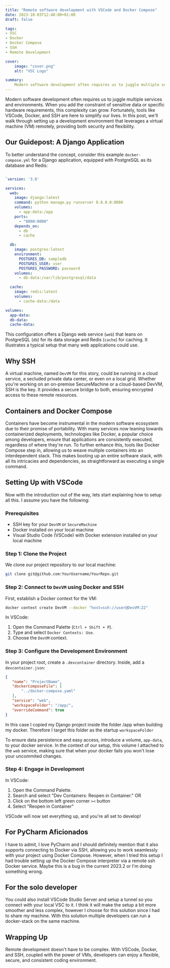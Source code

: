 ```yaml
---
title: "Remote software development with VSCode and Docker Compose"
date: 2023-10-03T12:48:00+01:00
draft: false

tags:
- VSC
- Docker
- Docker Compose
- SSH
- Remote Development

cover:
    image: "cover.png"
    alt: "VSC Logo"

summary:
    Modern software development often requires us to juggle multiple services and environments. When you add the constraint of sensitive data or specific hardware requirements, this complexity can grow. Fortunately, tools like VSCode, Docker, and SSH are here to simplify our lives. In this post, we'll walk through setting up a development environment that leverages a virtual machine (VM) remotely, providing both security and flexibility.
---
```


Modern software development often requires us to juggle multiple services and environments. When you add the constraint of sensitive data or specific hardware requirements, this complexity can grow. Fortunately, tools like VSCode, Docker, and SSH are here to simplify our lives. In this post, we'll walk through setting up a development environment that leverages a virtual machine (VM) remotely, providing both security and flexibility.


## Our Guidepost: A Django Application

To better understand the concept, consider this example `docker-compose.yml` for a Django application, equipped with PostgreSQL as its database and Redis:

```yaml

`version: '3.8'

services:
  web:
    image: django:latest
    command: python manage.py runserver 0.0.0.0:8000
    volumes:
      - app-data:/app
    ports:
      - "8000:8000"
    depends_on:
      - db
      - cache

  db:
    image: postgres:latest
    environment:
      POSTGRES_DB: sampledb
      POSTGRES_USER: user
      POSTGRES_PASSWORD: password
    volumes:
      - db-data:/var/lib/postgresql/data

  cache:
    image: redis:latest
    volumes:
      - cache-data:/data

volumes:
  app-data:
  db-data:
  cache-data: 
```
This configuration offers a Django web service (`web`) that leans on PostgreSQL (`db`) for its data storage and Redis (`cache`) for caching. It illustrates a typical setup that many web applications could use.

## Why SSH 

A virtual machine, named `DevVM` for this story, could be running in a cloud service, a secluded private data center, or even on a local grid. Whether you're working on an on-premise SecureMachine or a cloud-based DevVM, SSH is the key. It provides a secure bridge to both, ensuring encrypted access to these remote resources.

## Containers and Docker Compose

Containers have become instrumental in the modern software ecosystem due to their promise of portability. With many services now leaning towards containerized deployments, technologies like Docker, a popular choice among developers, ensure that applications are consistently executed, regardless of where they're run. To further enhance this, tools like Docker Compose step in, allowing us to weave multiple containers into an interdependent stack. This makes booting up an entire software stack, with all its intricacies and dependencies, as straightforward as executing a single command.

## Setting Up with VSCode

Now with the introduction out of the way, lets start explaining how to setup all this. I assume you have the following:

### Prerequisites
-   SSH key for  your `DevVM` or `SecureMachine`
-   Docker installed on your local machine
-   Visual Studio Code (VSCode) with Docker extension installed on your local machine

### Step 1: Clone the Project

We clone our project repository to our local machine:

```bash
git clone git@github.com:YourUsername/YourRepo.git
```

### Step 2: Connect to `DevVM` using Docker and SSH

First, establish a Docker context for the VM:

```bash
docker context create DevVM --docker "host=ssh://user@DevVM:22"
```

In VSCode:

1. Open the Command Palette (`Ctrl + Shift + P`).
2. Type and select `Docker Contexts: Use`.
3. Choose the `DevVM` context.

### Step 3: Configure the Development Environment

In your project root, create a `.devcontainer` directory. Inside, add a `devcontainer.json`:

```json
{
   "name": "ProjectName",
   "dockerComposeFile": [
       "../docker-compose.yaml"
   ],
   "service": "web",
   "workspaceFolder": "/app/", 
   "overrideCommand": true
}
```
In this case I copied my Django project inside the folder /app when building my docker. Therefore I target this folder as the startup `workspaceFolder`

To ensure data persistence and easy access, introduce a volume, `app-data`, to your docker service. In the context of our setup, this volume I attached to the `web` service, making sure that when your docker fails you won't lose your uncommited changes. 

### Step 4: Engage in Development

In VSCode:

1. Open the Command Palette.
2. Search and select "Dev Containers: Reopen in Container." 
OR
3. Click on the bottom left green corner `><` button
4. Select "Reopen in Container"

VSCode will now set everything up, and you're all set to develop!

## For PyCharm Aficionados

I have to admit, I love PyCharm and I should definitely mention that it also supports connecting to Docker via SSH, allowing you to work seamlessly with your project using Docker Compose. However, when I tried this setup I had trouble setting up the Docker Compose interpreter via a remote ssh Docker service. Maybe this is a bug in the current 2023.2 or I'm doing something wrong. 

## For the solo developer

You could also install VSCode Studio Server and setup a tunnel so you connect with your local VSC to it. I think it will make the setup a bit more smoother and less complex, however I choose for this solution since I had to share my machine. With this solution multiple developers can run a docker-stack on the same machine. 

## Wrapping Up

Remote development doesn't have to be complex. With VSCode, Docker, and SSH, coupled with the power of VMs, developers can enjoy a flexible, secure, and consistent coding environment.